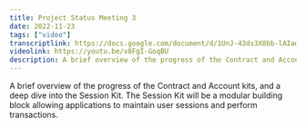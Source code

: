 ```yaml
---
title: Project Status Meeting 3
date: 2022-11-23
tags: ["video"]
transcriptlink: https://docs.google.com/document/d/1UnJ-43ds3X8bb-lAIam9GZ3qalf08_p6gBucbrevFSA/edit
videolink: https://youtu.be/v8FgI-GoqBU
description: A brief overview of the progress of the Contract and Account kits, and a deep dive into the Session Kit. The Session Kit will be a modular building block allowing applications to maintain user sessions and perform transactions.
---
```


A brief overview of the progress of the Contract and Account kits, and a deep dive into the Session Kit. The Session Kit will be a modular building block allowing applications to maintain user sessions and perform transactions.

